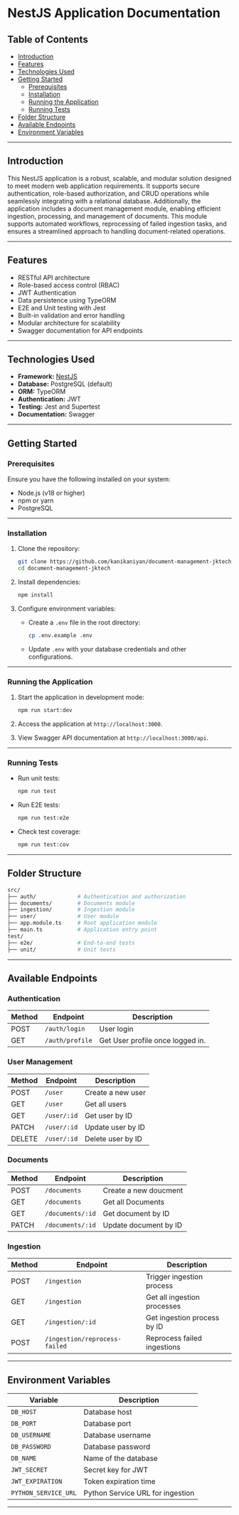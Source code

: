 # NestJS Application Documentation

## Table of Contents
- [Introduction](#introduction)
- [Features](#features)
- [Technologies Used](#technologies-used)
- [Getting Started](#getting-started)
  - [Prerequisites](#prerequisites)
  - [Installation](#installation)
  - [Running the Application](#running-the-application)
  - [Running Tests](#running-tests)
- [Folder Structure](#folder-structure)
- [Available Endpoints](#available-endpoints)
- [Environment Variables](#environment-variables)

---

## Introduction

This NestJS application is a robust, scalable, and modular solution designed to meet modern web application requirements. It supports secure authentication, role-based authorization, and CRUD operations while seamlessly integrating with a relational database. Additionally, the application includes a document management module, enabling efficient ingestion, processing, and management of documents. This module supports automated workflows, reprocessing of failed ingestion tasks, and ensures a streamlined approach to handling document-related operations.

---

## Features

- RESTful API architecture
- Role-based access control (RBAC)
- JWT Authentication
- Data persistence using TypeORM
- E2E and Unit testing with Jest
- Built-in validation and error handling
- Modular architecture for scalability
- Swagger documentation for API endpoints

---

## Technologies Used

- **Framework:** [NestJS](https://nestjs.com/)
- **Database:** PostgreSQL (default)
- **ORM:** TypeORM
- **Authentication:** JWT
- **Testing:** Jest and Supertest
- **Documentation:** Swagger

---

## Getting Started

### Prerequisites

Ensure you have the following installed on your system:
- Node.js (v18 or higher)
- npm or yarn
- PostgreSQL

---

### Installation

1. Clone the repository:
   ```bash
   git clone https://github.com/kanikaniyan/document-management-jktech.git
   cd document-management-jktech
   ```

2. Install dependencies:
   ```bash
   npm install
   ```

3. Configure environment variables:
   - Create a `.env` file in the root directory:
     ```bash
     cp .env.example .env
     ```
   - Update `.env` with your database credentials and other configurations.

---

### Running the Application

1. Start the application in development mode:
   ```bash
   npm run start:dev
   ```

2. Access the application at `http://localhost:3000`.

3. View Swagger API documentation at `http://localhost:3000/api`.

---

### Running Tests

- Run unit tests:
  ```bash
  npm run test
  ```

- Run E2E tests:
  ```bash
  npm run test:e2e
  ```

- Check test coverage:
  ```bash
  npm run test:cov
  ```

---

## Folder Structure

```bash
src/
├── auth/             # Authentication and authorization
├── documents/        # Documents module
├── ingestion/        # Ingestion module
├── user/             # User module
├── app.module.ts     # Root application module
├── main.ts           # Application entry point
test/
├── e2e/              # End-to-end tests
├── unit/             # Unit tests
```

---

## Available Endpoints

### Authentication
| Method | Endpoint       | Description                        |
|--------|----------------|------------------------------------|
| POST   | `/auth/login`  | User login                         |
| GET    | `/auth/profile`| Get User profile once logged in.   |

### User Management
| Method | Endpoint          | Description           |
|--------|-------------------|-----------------------|
| POST   | `/user`          | Create a new user     |
| GET    | `/user`          | Get all users         |
| GET    | `/user/:id`      | Get user by ID        |
| PATCH  | `/user/:id`      | Update user by ID     |
| DELETE | `/user/:id`      | Delete user by ID     |

### Documents
| Method | Endpoint          | Description           |
|--------|-------------------|-----------------------|
| POST   | `/documents`      | Create a new doucment     |
| GET    | `/documents`      | Get all Documents         |
| GET    | `/documents/:id`       | Get document by ID        |
| PATCH  | `/documents/:id`       | Update document by ID     |

### Ingestion
| Method | Endpoint                   | Description                     |
|--------|----------------------------|---------------------------------|
| POST   | `/ingestion`               | Trigger ingestion process       |
| GET    | `/ingestion`               | Get all ingestion processes     |
| GET    | `/ingestion/:id`           | Get ingestion process by ID     |
| POST   | `/ingestion/reprocess-failed` | Reprocess failed ingestions  |

---

## Environment Variables

| Variable            | Description                             |
|---------------------|-----------------------------------------|
| `DB_HOST`     | Database host                          |
| `DB_PORT`     | Database port                          |
| `DB_USERNAME`     | Database username                      |
| `DB_PASSWORD` | Database password                      |
| `DB_NAME`     | Name of the database                   |
| `JWT_SECRET`        | Secret key for JWT                     |
| `JWT_EXPIRATION`    | Token expiration time                  |
| `PYTHON_SERVICE_URL`          | Python Service URL for ingestion     |

---